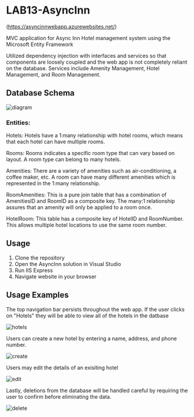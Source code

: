 # LAB13-AsyncInn

(https://asyncinnwebapp.azurewebsites.net/)

 MVC application for Async Inn Hotel management system using the Microsoft Entity Framework
 
 Utilized dependency injection with interfaces and services so that components are loosely coupled and the web app is not completely reliant on the database.  Services include Amenity Management, Hotel Management, and Room Management.

## Database Schema

![diagram](https://github.com/dezteague/LAB13-AsyncInn/blob/master/AsyncInn/AsyncInn/Assets/databaseSchema.JPG)

### Entities:

Hotels: Hotels have a 1:many relationship with hotel rooms, which means that each hotel can have multiple rooms.

Rooms: Rooms indicates a specific room type that can vary based on layout. A room type can belong to many hotels.  

Amenities: There are a variety of amenities such as air-conditioning, a coffee maker, etc. A room can have many different amenities which is represented in the 1:many relationship.

RoomAmenities: This is a pure join table that has a combination of AmenitiesID and RoomID as a composite key. The many:1 relationship assures that an amenity will only be applied to a room once. 

HotelRoom: This table has a composite key of HotelID and RoomNumber. This allows multiple hotel locations to use the same room number. 

## Usage

1. Clone the repository 
2. Open the AsyncInn solution in Visual Studio
3. Run IIS Express
4. Navigate website in your browser

## Usage Examples

The top navigation bar persists throughout the web app.  If the user clicks on "Hotels" they will be able to view all of the hotels in the datbase

![hotels](https://github.com/dezteague/LAB13-AsyncInn/blob/master/AsyncInn/AsyncInn/Assets/hotels.JPG)

Users can create a new hotel by entering a name, address, and phone number.

![create](https://github.com/dezteague/LAB13-AsyncInn/blob/master/AsyncInn/AsyncInn/Assets/createhotel.JPG)

Users may edit the details of an exisiting hotel

![edit](https://github.com/dezteague/LAB13-AsyncInn/blob/master/AsyncInn/AsyncInn/Assets/edithotel.JPG)

Lastly, deletions from the database will be handled careful by requiring the user to confirm before eliminating the data. 

![delete](https://github.com/dezteague/LAB13-AsyncInn/blob/master/AsyncInn/AsyncInn/Assets/deletehotel.JPG)


